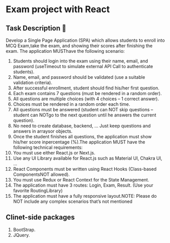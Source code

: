 # Exam project with React

## Task Description 📝
Develop a Single Page Application (SPA) which allows students to enroll into MCQ Exam,take the exam, and showing their scores after finishing the exam. The application MUSThave the following scenario:
1. Students should login into the exam using their name, email, and password (useTimeout to simulate external API Call to authenticate students).
2. Name, email, and password should be validated (use a suitable validation criteria).
3. After successful enrollment, student should find his/her first question.
4. Each exam contains 7 questions (must be rendered in a random order).
5. All questions are multiple choices (with 4 choices – 1 correct answer).
6. Choices must be rendered in a random order each time.
7. All questions must be answered (student can NOT skip questions – student can NOTgo to the next question until he answers the current question).
8. No need to create database, backend, ... Just keep questions and answers in arraysor objects.
9. Once the student finishes all questions, the application must show his/her score inpercentage (%).The application MUST have the following technical requirements:
10. You must use either React.js or Next.js.
11. Use any UI Library available for React.js such as Material UI, Chakra UI, ...
12. React Components must be written using React Hooks (Class-based ComponentsNOT allowed).
13. You must use Redux or React Context for the State Management.
14. The application must have 3 routes: Login, Exam, Result. (Use your favorite RoutingLibrary)
15. The application must have a fully responsive layout.NOTE: Please do NOT include any complex scenarios that’s not mentioned 

## Clinet-side packages 
1. BootStrap.
2. JQuery.
